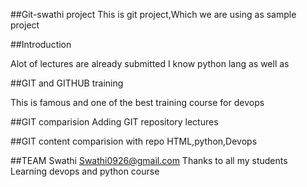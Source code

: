 ##Git-swathi project
This is git project,Which we are using as sample project




##Introduction

Alot of lectures are already submitted
I know python lang as well as

##GIT and GITHUB training

This is famous and one of the best training course for devops

##GIT comparision
Adding GIT repository lectures

##GIT content
comparision with repo
HTML,python,Devops

##TEAM
Swathi
Swathi0926@gmail.com
Thanks to all my students
Learning devops and python course
